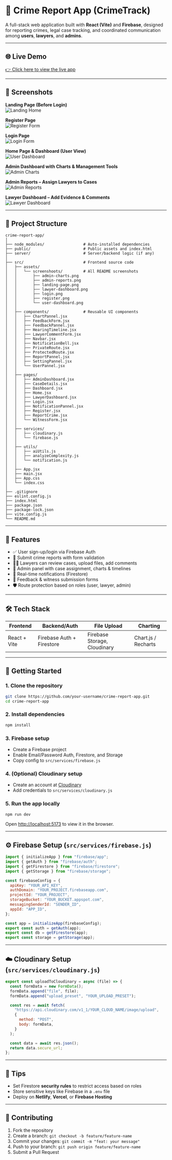 
# 🚨 Crime Report App (CrimeTrack)

A full-stack web application built with **React (Vite)** and **Firebase**, designed for reporting crimes, legal case tracking, and coordinated communication among **users**, **lawyers**, and **admins**.

---

## 🌐 Live Demo

[👉 Click here to view the live app](https://crimetracke.netlify.app/)  


---

## 📸 Screenshots

**Landing Page (Before Login)**  
![Landing Home](src/assets/screenshoots/landing-page.png)

**Register Page**  
![Register Form](src/assets/screenshoots/register.png)

**Login Page**  
![Login Form](src/assets/screenshoots/login.png)

**Home Page & Dashboard (User View)**  
![User Dashboard](src/assets/screenshoots/user-dashboard.png)

**Admin Dashboard with Charts & Management Tools**  
![Admin Charts](src/assets/screenshoots/admin-charts.png)

**Admin Reports – Assign Lawyers to Cases**  
![Admin Reports](src/assets/screenshoots/admin-reports.png)

**Lawyer Dashboard – Add Evidence & Comments**  
![Lawyer Dashboard](src/assets/screenshoots/lawyer-dashboard.png)

---

## 📁 Project Structure

```
crime-report-app/
│
├── node_modules/                 # Auto-installed dependencies
├── public/                       # Public assets and index.html
├── server/                       # Server/backend logic (if any)
│
├── src/                          # Frontend source code
│   ├── assets/
│   │   └── screenshoots/         # All README screenshots
│   │       ├── admin-charts.png
│   │       ├── admin-reports.png
│   │       ├── landing-page.png
│   │       ├── lawyer-dashboard.png
│   │       ├── login.png
│   │       ├── register.png
│   │       └── user-dashboard.png
│   │
│   ├── components/               # Reusable UI components
│   │   ├── ChartPannel.jsx
│   │   ├── FeedbackForm.jsx
│   │   ├── FeedbackPannel.jsx
│   │   ├── HearingTimeline.jsx
│   │   ├── LawyerCommentForm.jsx
│   │   ├── Navbar.jsx
│   │   ├── NotificationBell.jsx
│   │   ├── PrivateRoute.jsx
│   │   ├── ProtectedRoute.jsx
│   │   ├── ReportPannel.jsx
│   │   ├── SettingPannel.jsx
│   │   └── UserPannel.jsx
│   │
│   ├── pages/
│   │   ├── AdminDashboard.jsx
│   │   ├── CaseDetails.jsx
│   │   ├── Dashboard.jsx
│   │   ├── Home.jsx
│   │   ├── LawyerDashboard.jsx
│   │   ├── Login.jsx
│   │   ├── NotificationPannel.jsx
│   │   ├── Register.jsx
│   │   ├── ReportCrime.jsx
│   │   └── WitnessForm.jsx
│   │
│   ├── services/
│   │   ├── cloudinary.js
│   │   └── firebase.js
│   │
│   ├── utils/
│   │   ├── aiUtils.js
│   │   ├── analyzeComplexity.js
│   │   └── notification.js
│   │
│   ├── App.jsx
│   ├── main.jsx
│   ├── App.css
│   └── index.css
│
├── .gitignore
├── eslint.config.js
├── index.html
├── package.json
├── package-lock.json
├── vite.config.js
└── README.md
```

---

## 🧪 Features

- ✅ User sign-up/login via Firebase Auth  
- 📝 Submit crime reports with form validation  
- 🧑‍⚖️ Lawyers can review cases, upload files, add comments  
- 👮 Admin panel with case assignment, charts & timelines  
- 🔔 Real-time notifications (Firestore)  
- 🧾 Feedback & witness submission forms  
- 🛡️ Route protection based on roles (user, lawyer, admin)

---

## 🛠️ Tech Stack

| Frontend       | Backend/Auth         | File Upload                 | Charting            |
|----------------|----------------------|-----------------------------|---------------------|
| React + Vite   | Firebase Auth + Firestore | Firebase Storage, Cloudinary | Chart.js / Recharts |

---

## 🚀 Getting Started

### 1. Clone the repository

```bash
git clone https://github.com/your-username/crime-report-app.git
cd crime-report-app
```

### 2. Install dependencies

```bash
npm install
```

### 3. Firebase setup

- Create a Firebase project  
- Enable Email/Password Auth, Firestore, and Storage  
- Copy config to `src/services/firebase.js`

### 4. (Optional) Cloudinary setup

- Create an account at [Cloudinary](https://cloudinary.com/)  
- Add credentials to `src/services/cloudinary.js`

### 5. Run the app locally

```bash
npm run dev
```

Open [http://localhost:5173](http://localhost:5173) to view it in the browser.

---

## ⚙️ Firebase Setup (`src/services/firebase.js`)

```js
import { initializeApp } from "firebase/app";
import { getAuth } from "firebase/auth";
import { getFirestore } from "firebase/firestore";
import { getStorage } from "firebase/storage";

const firebaseConfig = {
  apiKey: "YOUR_API_KEY",
  authDomain: "YOUR_PROJECT.firebaseapp.com",
  projectId: "YOUR_PROJECT",
  storageBucket: "YOUR_BUCKET.appspot.com",
  messagingSenderId: "SENDER_ID",
  appId: "APP_ID",
};

const app = initializeApp(firebaseConfig);
export const auth = getAuth(app);
export const db = getFirestore(app);
export const storage = getStorage(app);
```

---

## ☁️ Cloudinary Setup (`src/services/cloudinary.js`)

```js
export const uploadToCloudinary = async (file) => {
  const formData = new FormData();
  formData.append("file", file);
  formData.append("upload_preset", "YOUR_UPLOAD_PRESET");

  const res = await fetch(
    "https://api.cloudinary.com/v1_1/YOUR_CLOUD_NAME/image/upload",
    {
      method: "POST",
      body: formData,
    }
  );

  const data = await res.json();
  return data.secure_url;
};
```

---

## 🔐 Tips

- Set Firestore **security rules** to restrict access based on roles
- Store sensitive keys like Firebase in a `.env` file
- Deploy on **Netlify**, **Vercel**, or **Firebase Hosting**

---

## 🤝 Contributing

1. Fork the repository  
2. Create a branch: `git checkout -b feature/feature-name`  
3. Commit your changes: `git commit -m "feat: your message"`  
4. Push to your branch: `git push origin feature/feature-name`  
5. Submit a Pull Request


